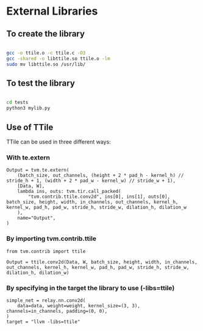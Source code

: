 # External Libraries


## To create the library

```sh

gcc -o ttile.o -c ttile.c -O3
gcc -shared -o libttile.so ttile.o -lm
sudo mv libttile.so /usr/lib/

```

## To test the library

```sh

cd tests
python3 mylib.py

```

## Use of TTile

TTile can be used in three different ways:

### With te.extern
```python3
Output = tvm.te.extern(
    (batch_size, out_channels, (height + 2 * pad_h - kernel_h) // stride_h + 1, (width + 2 * pad_w - kernel_w) // stride_w + 1),
    [Data, W],
    lambda ins, outs: tvm.tir.call_packed(
        "tvm.contrib.ttile.conv2d", ins[0], ins[1], outs[0], batch_size, height, width, in_channels, out_channels, kernel_h, kernel_w, pad_h, pad_w, stride_h, stride_w, dilation_h, dilation_w
    ),
    name="Output",
)
```

### By importing tvm.contrib.ttile
```python3
from tvm.contrib import ttile

Output = ttile.conv2d(Data, W, batch_size, height, width, in_channels, out_channels, kernel_h, kernel_w, pad_h, pad_w, stride_h, stride_w, dilation_h, dilation_w)
```

### By specifying in the target the library to use (-libs=ttile)
```python3
simple_net = relay.nn.conv2d(
    data=data, weight=weight, kernel_size=(3, 3), channels=in_channels, padding=(0, 0),
)
target = "llvm -libs=ttile"
```
